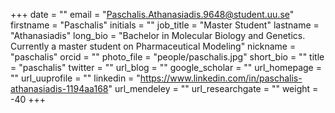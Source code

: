 +++
date = ""
email = "Paschalis.Athanasiadis.9648@student.uu.se"
firstname = "Paschalis"
initials = ""
job_title = "Master Student"
lastname = "Athanasiadis"
long_bio = "Bachelor in Molecular Biology and Genetics. Currently a master student on Pharmaceutical Modeling"
nickname = "paschalis"
orcid = ""
photo_file = "people/paschalis.jpg"
short_bio = ""
title = "paschalis"
twitter = ""
url_blog = ""
google_scholar = ""
url_homepage = ""
url_uuprofile = ""
linkedin = "https://www.linkedin.com/in/paschalis-athanasiadis-1194aa168"
url_mendeley = ""
url_researchgate = ""
weight = -40
+++

